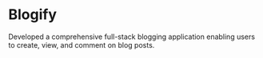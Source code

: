 # Blogify
Developed a comprehensive full-stack blogging application enabling users to create, view, and comment on blog posts.
